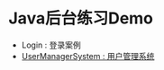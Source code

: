 # Java后台练习Demo

- Login : 登录案例
- [UserManagerSystem : 用户管理系统](http://chiahaolu.github.io/2016/06/24/MVC%E4%BB%8B%E7%BB%8D&%E7%94%A8%E6%88%B7%E7%AE%A1%E7%90%86%E7%B3%BB%E7%BB%9F/) 
